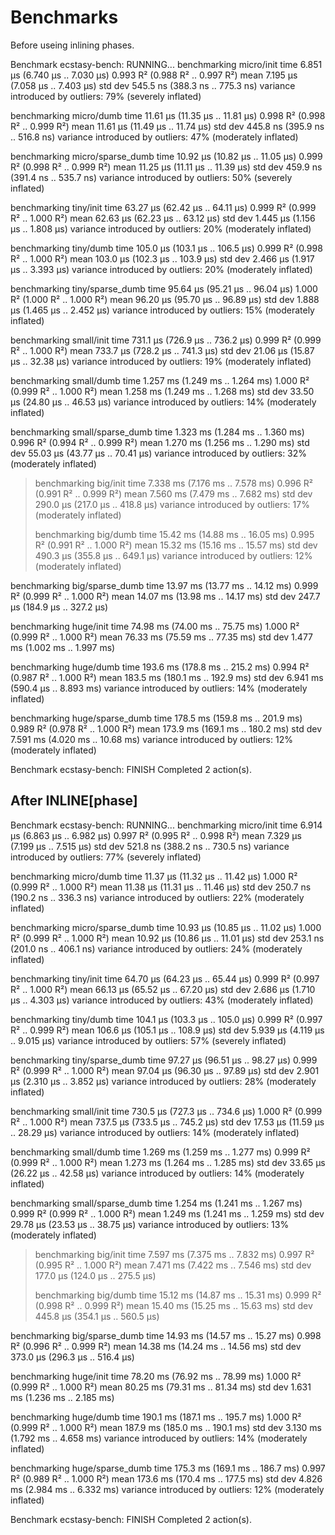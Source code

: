 # Benchmarks

Before useing inlining phases.

Benchmark ecstasy-bench: RUNNING...
benchmarking micro/init
time                 6.851 μs   (6.740 μs .. 7.030 μs)
                     0.993 R²   (0.988 R² .. 0.997 R²)
mean                 7.195 μs   (7.058 μs .. 7.403 μs)
std dev              545.5 ns   (388.3 ns .. 775.3 ns)
variance introduced by outliers: 79% (severely inflated)

benchmarking micro/dumb
time                 11.61 μs   (11.35 μs .. 11.81 μs)
                     0.998 R²   (0.998 R² .. 0.999 R²)
mean                 11.61 μs   (11.49 μs .. 11.74 μs)
std dev              445.8 ns   (395.9 ns .. 516.8 ns)
variance introduced by outliers: 47% (moderately inflated)

benchmarking micro/sparse_dumb
time                 10.92 μs   (10.82 μs .. 11.05 μs)
                     0.999 R²   (0.998 R² .. 0.999 R²)
mean                 11.25 μs   (11.11 μs .. 11.39 μs)
std dev              459.9 ns   (391.4 ns .. 535.7 ns)
variance introduced by outliers: 50% (severely inflated)

benchmarking tiny/init
time                 63.27 μs   (62.42 μs .. 64.11 μs)
                     0.999 R²   (0.999 R² .. 1.000 R²)
mean                 62.63 μs   (62.23 μs .. 63.12 μs)
std dev              1.445 μs   (1.156 μs .. 1.808 μs)
variance introduced by outliers: 20% (moderately inflated)

benchmarking tiny/dumb
time                 105.0 μs   (103.1 μs .. 106.5 μs)
                     0.999 R²   (0.998 R² .. 1.000 R²)
mean                 103.0 μs   (102.3 μs .. 103.9 μs)
std dev              2.466 μs   (1.917 μs .. 3.393 μs)
variance introduced by outliers: 20% (moderately inflated)

benchmarking tiny/sparse_dumb
time                 95.64 μs   (95.21 μs .. 96.04 μs)
                     1.000 R²   (1.000 R² .. 1.000 R²)
mean                 96.20 μs   (95.70 μs .. 96.89 μs)
std dev              1.888 μs   (1.465 μs .. 2.452 μs)
variance introduced by outliers: 15% (moderately inflated)

benchmarking small/init
time                 731.1 μs   (726.9 μs .. 736.2 μs)
                     0.999 R²   (0.999 R² .. 1.000 R²)
mean                 733.7 μs   (728.2 μs .. 741.3 μs)
std dev              21.06 μs   (15.87 μs .. 32.38 μs)
variance introduced by outliers: 19% (moderately inflated)

benchmarking small/dumb
time                 1.257 ms   (1.249 ms .. 1.264 ms)
                     1.000 R²   (0.999 R² .. 1.000 R²)
mean                 1.258 ms   (1.249 ms .. 1.268 ms)
std dev              33.50 μs   (24.80 μs .. 46.53 μs)
variance introduced by outliers: 14% (moderately inflated)

benchmarking small/sparse_dumb
time                 1.323 ms   (1.284 ms .. 1.360 ms)
                     0.996 R²   (0.994 R² .. 0.999 R²)
mean                 1.270 ms   (1.256 ms .. 1.290 ms)
std dev              55.03 μs   (43.77 μs .. 70.41 μs)
variance introduced by outliers: 32% (moderately inflated)

> benchmarking big/init
> time                 7.338 ms   (7.176 ms .. 7.578 ms)
>                      0.996 R²   (0.991 R² .. 0.999 R²)
> mean                 7.560 ms   (7.479 ms .. 7.682 ms)
> std dev              290.0 μs   (217.0 μs .. 418.8 μs)
> variance introduced by outliers: 17% (moderately inflated)
>
> benchmarking big/dumb
> time                 15.42 ms   (14.88 ms .. 16.05 ms)
>                      0.995 R²   (0.991 R² .. 1.000 R²)
> mean                 15.32 ms   (15.16 ms .. 15.57 ms)
> std dev              490.3 μs   (355.8 μs .. 649.1 μs)
> variance introduced by outliers: 12% (moderately inflated)

benchmarking big/sparse_dumb
time                 13.97 ms   (13.77 ms .. 14.12 ms)
                     0.999 R²   (0.999 R² .. 1.000 R²)
mean                 14.07 ms   (13.98 ms .. 14.17 ms)
std dev              247.7 μs   (184.9 μs .. 327.2 μs)

benchmarking huge/init
time                 74.98 ms   (74.00 ms .. 75.75 ms)
                     1.000 R²   (0.999 R² .. 1.000 R²)
mean                 76.33 ms   (75.59 ms .. 77.35 ms)
std dev              1.477 ms   (1.002 ms .. 1.997 ms)

benchmarking huge/dumb
time                 193.6 ms   (178.8 ms .. 215.2 ms)
                     0.994 R²   (0.987 R² .. 1.000 R²)
mean                 183.5 ms   (180.1 ms .. 192.9 ms)
std dev              6.941 ms   (590.4 μs .. 8.893 ms)
variance introduced by outliers: 14% (moderately inflated)

benchmarking huge/sparse_dumb
time                 178.5 ms   (159.8 ms .. 201.9 ms)
                     0.989 R²   (0.978 R² .. 1.000 R²)
mean                 173.9 ms   (169.1 ms .. 180.2 ms)
std dev              7.591 ms   (4.020 ms .. 10.68 ms)
variance introduced by outliers: 12% (moderately inflated)

Benchmark ecstasy-bench: FINISH
Completed 2 action(s).

## After INLINE[phase]

Benchmark ecstasy-bench: RUNNING...
benchmarking micro/init
time                 6.914 μs   (6.863 μs .. 6.982 μs)
                     0.997 R²   (0.995 R² .. 0.998 R²)
mean                 7.329 μs   (7.199 μs .. 7.515 μs)
std dev              521.8 ns   (388.2 ns .. 730.5 ns)
variance introduced by outliers: 77% (severely inflated)

benchmarking micro/dumb
time                 11.37 μs   (11.32 μs .. 11.42 μs)
                     1.000 R²   (0.999 R² .. 1.000 R²)
mean                 11.38 μs   (11.31 μs .. 11.46 μs)
std dev              250.7 ns   (190.2 ns .. 336.3 ns)
variance introduced by outliers: 22% (moderately inflated)

benchmarking micro/sparse_dumb
time                 10.93 μs   (10.85 μs .. 11.02 μs)
                     1.000 R²   (0.999 R² .. 1.000 R²)
mean                 10.92 μs   (10.86 μs .. 11.01 μs)
std dev              253.1 ns   (201.0 ns .. 406.1 ns)
variance introduced by outliers: 24% (moderately inflated)

benchmarking tiny/init
time                 64.70 μs   (64.23 μs .. 65.44 μs)
                     0.999 R²   (0.997 R² .. 1.000 R²)
mean                 66.13 μs   (65.52 μs .. 67.20 μs)
std dev              2.686 μs   (1.710 μs .. 4.303 μs)
variance introduced by outliers: 43% (moderately inflated)

benchmarking tiny/dumb
time                 104.1 μs   (103.3 μs .. 105.0 μs)
                     0.999 R²   (0.997 R² .. 0.999 R²)
mean                 106.6 μs   (105.1 μs .. 108.9 μs)
std dev              5.939 μs   (4.119 μs .. 9.015 μs)
variance introduced by outliers: 57% (severely inflated)

benchmarking tiny/sparse_dumb
time                 97.27 μs   (96.51 μs .. 98.27 μs)
                     0.999 R²   (0.999 R² .. 1.000 R²)
mean                 97.04 μs   (96.30 μs .. 97.89 μs)
std dev              2.901 μs   (2.310 μs .. 3.852 μs)
variance introduced by outliers: 28% (moderately inflated)

benchmarking small/init
time                 730.5 μs   (727.3 μs .. 734.6 μs)
                     1.000 R²   (0.999 R² .. 1.000 R²)
mean                 737.5 μs   (733.5 μs .. 745.2 μs)
std dev              17.53 μs   (11.59 μs .. 28.29 μs)
variance introduced by outliers: 14% (moderately inflated)

benchmarking small/dumb
time                 1.269 ms   (1.259 ms .. 1.277 ms)
                     0.999 R²   (0.999 R² .. 1.000 R²)
mean                 1.273 ms   (1.264 ms .. 1.285 ms)
std dev              33.65 μs   (26.22 μs .. 42.58 μs)
variance introduced by outliers: 14% (moderately inflated)

benchmarking small/sparse_dumb
time                 1.254 ms   (1.241 ms .. 1.267 ms)
                     0.999 R²   (0.999 R² .. 1.000 R²)
mean                 1.249 ms   (1.241 ms .. 1.259 ms)
std dev              29.78 μs   (23.53 μs .. 38.75 μs)
variance introduced by outliers: 13% (moderately inflated)

> benchmarking big/init
> time                 7.597 ms   (7.375 ms .. 7.832 ms)
>                      0.997 R²   (0.995 R² .. 1.000 R²)
> mean                 7.471 ms   (7.422 ms .. 7.546 ms)
> std dev              177.0 μs   (124.0 μs .. 275.5 μs)
>
> benchmarking big/dumb
> time                 15.12 ms   (14.87 ms .. 15.31 ms)
>                      0.999 R²   (0.998 R² .. 0.999 R²)
> mean                 15.40 ms   (15.25 ms .. 15.63 ms)
> std dev              445.8 μs   (354.1 μs .. 560.5 μs)

benchmarking big/sparse_dumb
time                 14.93 ms   (14.57 ms .. 15.27 ms)
                     0.998 R²   (0.996 R² .. 0.999 R²)
mean                 14.38 ms   (14.24 ms .. 14.56 ms)
std dev              373.0 μs   (296.3 μs .. 516.4 μs)

benchmarking huge/init
time                 78.20 ms   (76.92 ms .. 78.99 ms)
                     1.000 R²   (0.999 R² .. 1.000 R²)
mean                 80.25 ms   (79.31 ms .. 81.34 ms)
std dev              1.631 ms   (1.236 ms .. 2.185 ms)

benchmarking huge/dumb
time                 190.1 ms   (187.1 ms .. 195.7 ms)
                     1.000 R²   (0.999 R² .. 1.000 R²)
mean                 187.9 ms   (185.0 ms .. 190.1 ms)
std dev              3.130 ms   (1.792 ms .. 4.658 ms)
variance introduced by outliers: 14% (moderately inflated)

benchmarking huge/sparse_dumb
time                 175.3 ms   (169.1 ms .. 186.7 ms)
                     0.997 R²   (0.989 R² .. 1.000 R²)
mean                 173.6 ms   (170.4 ms .. 177.5 ms)
std dev              4.826 ms   (2.984 ms .. 6.332 ms)
variance introduced by outliers: 12% (moderately inflated)

Benchmark ecstasy-bench: FINISH
Completed 2 action(s).
